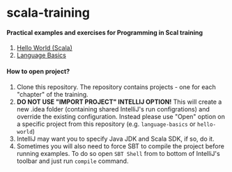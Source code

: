 # scala-training

#### Practical examples and exercises for Programming in Scal training
1. [Hello World (Scala)](/hello-world)
2. [Language Basics](/language-basics)

#### How to open project?
1. Clone this repository. The repository contains projects - one for each "chapter" of the training.
2. **DO NOT USE "IMPORT PROJECT" INTELLIJ OPTION!** This will create a new .idea folder (containing shared IntelliJ's run configrations) and override the existing configuration. Instead please use "Open" option on a specific project from this repository (e.g. `language-basics` or `hello-world`)
3. IntelliJ may want you to specify Java JDK and Scala SDK, if so, do it.
4. Sometimes you will also need to force SBT to compile the project before running examples. To do so open `SBT Shell` from to bottom of IntelliJ's toolbar and just run `compile` command.
